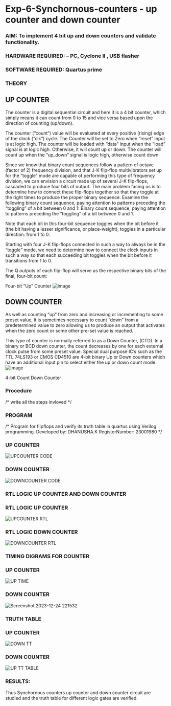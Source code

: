 # Exp-6-Synchornous-counters - up counter and down counter 
### AIM: To implement 4 bit up and down counters and validate  functionality.
### HARDWARE REQUIRED:  – PC, Cyclone II , USB flasher
### SOFTWARE REQUIRED:   Quartus prime
### THEORY 

## UP COUNTER 
The counter is a digital sequential circuit and here it is a 4 bit counter, which simply means it can count from 0 to 15 and vice versa based upon the direction of counting (up/down). 

The counter (“count“) value will be evaluated at every positive (rising) edge of the clock (“clk“) cycle.
The Counter will be set to Zero when “reset” input is at logic high.
The counter will be loaded with “data” input when the “load” signal is at logic high. Otherwise, it will count up or down.
The counter will count up when the “up_down” signal is logic high, otherwise count down

Since we know that binary count sequences follow a pattern of octave (factor of 2) frequency division, and that J-K flip-flop multivibrators set up for the “toggle” mode are capable of performing this type of frequency division, we can envision a circuit made up of several J-K flip-flops, cascaded to produce four bits of output.
The main problem facing us is to determine how to connect these flip-flops together so that they toggle at the right times to produce the proper binary sequence.
Examine the following binary count sequence, paying attention to patterns preceding the “toggling” of a bit between 0 and 1:
Binary count sequence, paying attention to patterns preceding the “toggling” of a bit between 0 and 1.

Note that each bit in this four-bit sequence toggles when the bit before it (the bit having a lesser significance, or place-weight), toggles in a particular direction: from 1 to 0.



 
 

Starting with four J-K flip-flops connected in such a way to always be in the “toggle” mode, we need to determine how to connect the clock inputs in such a way so that each succeeding bit toggles when the bit before it transitions from 1 to 0.

The Q outputs of each flip-flop will serve as the respective binary bits of the final, four-bit count:

 
 

Four-bit “Up” Counter
![image](https://user-images.githubusercontent.com/36288975/169644758-b2f4339d-9532-40c5-af40-8f4f8c942e2c.png)



## DOWN COUNTER 

As well as counting “up” from zero and increasing or incrementing to some preset value, it is sometimes necessary to count “down” from a predetermined value to zero allowing us to produce an output that activates when the zero count or some other pre-set value is reached.

This type of counter is normally referred to as a Down Counter, (CTD). In a binary or BCD down counter, the count decreases by one for each external clock pulse from some preset value. Special dual purpose IC’s such as the TTL 74LS193 or CMOS CD4510 are 4-bit binary Up or Down counters which have an additional input pin to select either the up or down count mode.
![image](https://user-images.githubusercontent.com/36288975/169644844-1a14e123-7228-4ed8-81a9-eb937dff4ac8.png)


4-bit Count Down Counter
### Procedure
/* write all the steps invloved */



### PROGRAM 
/*
Program for flipflops  and verify its truth table in quartus using Verilog programming.
Developed by: DHANUSHA.K
RegisterNumber: 23001980 
*/
### UP COUNTER
![UPCOUNTER CODE](https://github.com/vasanthkumarch/Exp-7-Synchornous-counters-/assets/151549957/aed2098a-6641-41e9-8d6e-f38e231c09b1)

### DOWN COUNTER
![DOWNCOUNTER CODE](https://github.com/vasanthkumarch/Exp-7-Synchornous-counters-/assets/151549957/ffd6a22d-99a4-4f02-a57e-b3e0adb983f3)





### RTL LOGIC UP COUNTER AND DOWN COUNTER  
### RTL LOGIC UP COUNTER
![UPCOUNTER RTL](https://github.com/vasanthkumarch/Exp-7-Synchornous-counters-/assets/151549957/3e22d239-6b1d-4b16-9ca0-133538201264)

### RTL LOGIC DOWN COUNTER
![DOWNCOUNTER RTL](https://github.com/vasanthkumarch/Exp-7-Synchornous-counters-/assets/151549957/8d0b8f4e-93e7-49d4-98e1-a4c24970f3a4)







### TIMING DIGRAMS FOR COUNTER  
### UP COUNTER
![UP TIME](https://github.com/vasanthkumarch/Exp-7-Synchornous-counters-/assets/151549957/8e7fb605-d653-4b93-a13f-bea096181639)

### DOWN COUNTER
![Screenshot 2023-12-24 221532](https://github.com/vasanthkumarch/Exp-7-Synchornous-counters-/assets/151549957/8b69e07f-91c7-4f86-a636-f3292c728fa4)
     




### TRUTH TABLE 
### UP COUNTER
![DOWN TT](https://github.com/vasanthkumarch/Exp-7-Synchornous-counters-/assets/151549957/0225de34-ad7f-49f1-ad76-78bd676c37ac)
### DOWN COUNTER
![UP TT TABLE](https://github.com/vasanthkumarch/Exp-7-Synchornous-counters-/assets/151549957/bd49b4aa-334c-4113-bdde-29cf147e5372)





### RESULTS: 
Thus Synchornous counters up counter and down counter circuit are studied and the truth table for
different logic gates are verified.
